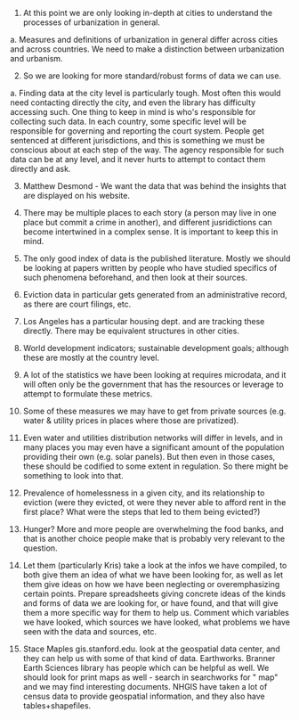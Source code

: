 1. At this point we are only looking in-depth at cities to understand the processes of urbanization
in general. 

a. Measures and definitions of urbanization in general differ across cities and across countries.
We need to make a distinction between urbanization and urbanism.

2. So we are looking for more standard/robust forms of data we can use. 

a. Finding data at the city level is particularly tough. Most often this would need contacting
directly the city, and even the library has difficulty accessing such. One thing to keep in mind is
who's responsible for collecting such data. In each country, some specific level will be
responsible for governing and reporting the court system. People get sentenced at different
jurisdictions, and this is something we must be conscious about at each step of the way. The agency
responsible for such data can be at any level, and it never hurts to attempt to contact them
directly and ask.

3. Matthew Desmond - We want the data that was behind the insights that are displayed on his
website.

4. There may be multiple places to each story (a person may live in one place but commit a crime in
another), and different jusridictions can become intertwined in a complex sense. It is important to
keep this in mind.

5. The only good index of data is the published literature. Mostly we should be looking at papers
written by people who have studied specifics of such phenomena beforehand, and then look at their
sources.

6. Eviction data in particular gets generated from an administrative record, as there are court
filings, etc. 

7. Los Angeles has a particular housing dept. and are tracking these directly. There may be
equivalent structures in other cities. 

8. World development indicators; sustainable development goals; although these are mostly at the
country level.

9. A lot of the statistics we have been looking at requires microdata, and it will often only be
the government that has the resources or leverage to attempt to formulate these metrics.

10. Some of these measures we may have to get from private sources (e.g. water & utility prices in
places where those are privatized).

11. Even water and utilities distribution networks will differ in levels, and in many places you
may even have a significant amount of the population providing their own (e.g. solar panels). But
then even in those cases, these should be codified to some extent in regulation. So there might be
something to look into that.

12. Prevalence of homelessness in a given city, and its relationship to eviction (were they
evicted, ot were they never able to afford rent in the first place? What were the steps that led to
them being evicted?)

13. Hunger? More and more people are overwhelming the food banks, and that is another choice people
make that is probably very relevant to the question.

14. Let them (particularly Kris) take a look at the infos we have compiled, to both give them an
idea of what we have been looking for, as well as let them give ideas on how we have been
neglecting or overemphasizing certain points. Prepare spreadsheets giving concrete ideas of the
kinds and forms of data we are looking for, or have found, and that will give them a more specific
way for them to help us. Comment which variables we have looked, which sources we have looked, what
problems we have seen with the data and sources, etc.

15. Stace Maples gis.stanford.edu. look at the geospatial data center, and they can help us with
some of that kind of data. Earthworks. Branner Earth Sciences library has people which can be
helpful as well. We should look for print maps as well - search in searchworks for "<CITY> map" and
we may find interesting documents. NHGIS have taken a lot of census data to provide geospatial
information, and they also have tables+shapefiles.
